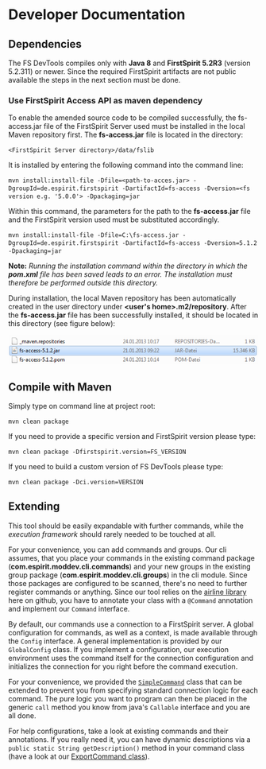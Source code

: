 # Developer Documentation

## Dependencies
The FS DevTools compiles only with **Java 8** and **FirstSpirit 5.2R3** (version 5.2.311) or newer. Since the required FirstSpirit artifacts are not public available the steps in the next section must be done.

### Use FirstSpirit Access API as maven dependency

To enable the amended source code to be compiled successfully, the fs-access.jar file of the FirstSpirit Server used must be installed in the local Maven repository first. The **fs-access.jar** file is located in the directory:
```
<FirstSpirit Server directory>/data/fslib
```
It is installed by entering the following command into the command line:
```console
mvn install:install-file -Dfile=<path-to-acces.jar> -DgroupId=de.espirit.firstspirit -DartifactId=fs-access -Dversion=<fs version e.g. '5.0.0'> -Dpackaging=jar
```
Within this command, the parameters for the path to the **fs-access.jar** file and the FirstSpirit version used must be substituted accordingly.
```console
mvn install:install-file -Dfile=C:\fs-access.jar -DgroupId=de.espirit.firstspirit -DartifactId=fs-access -Dversion=5.1.2 -Dpackaging=jar
```

**Note:** *Running the installation command within the directory in which the **pom.xml** file has been saved leads to an error. The installation must therefore be performed outside this directory.*

During installation, the local Maven repository has been automatically created in the user directory under **<user's home>.m2/repository**. After the **fs-access.jar** file has been successfully installed, it should be located in this directory (see figure below):

![Local Maven repository with installed fs-access.jar file](images/local_maven.gif)

## Compile with Maven
Simply type on command line at project root:

```console
mvn clean package
```

If you need to provide a specific version and FirstSpirit version please type:

```
mvn clean package -Dfirstspirit.version=FS_VERSION
```

If you need to build a custom version of FS DevTools please type:

```
mvn clean package -Dci.version=VERSION
```


## Extending

This tool should be easily expandable with further commands, while the *execution framework* should rarely needed to be touched at all. 

For your convenience, you can add commands and groups. Our cli assumes, that you place your commands in the existing command package (**com.espirit.moddev.cli.commands**) and your new groups in the existing group package (**com.espirit.moddev.cli.groups**) in the cli module. Since those packages are configured to be scanned, there's no need to further register commands or anything. 
Since our tool relies on the [airline library](https://github.com/airlift/airline) here on github, you have to annotate your class with a `@Command` annotation and implement our `Command` interface. 

By default, our commands use a connection to a FirstSpirit server. A global configuration for commands, as well as a context, is made available through the `Config` interface. A general implementation is provided by our `GlobalConfig` class. If you implement a configuration, our execution environment uses the command itself for the connection configuration and initializes the connection for you right before the command execution. 

For your convenience, we provided the [`SimpleCommand`](https://github.com/e-Spirit/FSDevTools/blob/master/fsdevtools-cli/src/main/java/com/espirit/moddev/cli/commands/SimpleCommand.java) class that can be extended to prevent you from specifying standard connection logic for each command. The pure logic you want to program can then be placed in the generic `call` method you know from java's `Callable` interface and you are all done.

For help configurations, take a look at existing commands and their annotations. If you really need it, you can have dynamic descriptions via a `public static String getDescription()` method in your command class (have a look at our [ExportCommand class](https://github.com/e-Spirit/FSDevTools/blob/master/fsdevtools-cli/src/main/java/com/espirit/moddev/cli/commands/export/ExportCommand.java)).
